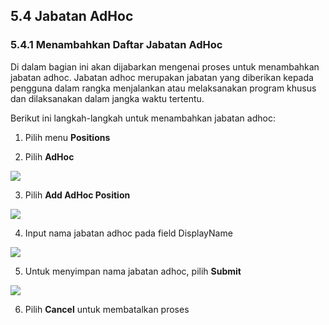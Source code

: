## **5.4 Jabatan AdHoc**

### **5.4.1 Menambahkan Daftar Jabatan AdHoc**

Di dalam bagian ini akan dijabarkan mengenai proses untuk menambahkan jabatan adhoc. Jabatan adhoc merupakan jabatan 
yang diberikan kepada pengguna dalam rangka menjalankan atau melaksanakan program khusus dan dilaksanakan dalam jangka 
waktu tertentu.

Berikut ini langkah-langkah untuk menambahkan jabatan adhoc:

1. Pilih menu **Positions**

2. Pilih **AdHoc**

![](media/816695e3986f8df7fec8bac33746cd89.png)

3. Pilih **Add AdHoc Position**

![](media/913f16b6ee81eae193957852f318c0c3.png)

4. Input nama jabatan adhoc pada field DisplayName

![](media/9f80c425446860dbe194fe05e82d6b4c.jpg)

5. Untuk menyimpan nama jabatan adhoc, pilih **Submit**

![](media/5b358a430a5eaf219370f9e218efb395.jpg)

6. Pilih **Cancel** untuk membatalkan proses